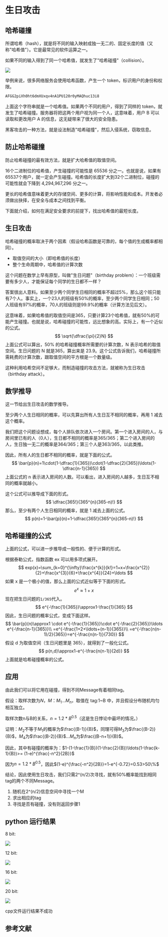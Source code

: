 # 生日攻击

## 哈希碰撞

所谓哈希（hash），就是将不同的输入映射成独一无二的、固定长度的值（又称"哈希值"）。它是最常见的软件运算之一。

如果不同的输入得到了同一个哈希值，就发生了"哈希碰撞"（collision）。

![](https://github.com/yuuu218/Innovation-pioneering/blob/main/image/z1.png?raw=true)

举例来说，很多网络服务会使用哈希函数，产生一个 token，标识用户的身份和权限。

```python
AFGG2piXh0ht6dmXUxqv4nA1PU120r0yMAQhuc13i8
```

上面这个字符串就是一个哈希值。如果两个不同的用户，得到了同样的 token，就发生了哈希碰撞。服务器将把这两个用户视为同一个人，这意味着，用户 B 可以读取和更改用户 A 的信息，这无疑带来了很大的安全隐患。

黑客攻击的一种方法，就是设法制造"哈希碰撞"，然后入侵系统，窃取信息。

## 防止哈希碰撞

防止哈希碰撞的最有效方法，就是扩大哈希值的取值空间。

16个二进制位的哈希值，产生碰撞的可能性是 65536 分之一。也就是说，如果有65537个用户，就一定会产生碰撞。哈希值的长度扩大到32个二进制位，碰撞的可能性就会下降到 4,294,967,296 分之一。

更长的哈希值意味着更大的存储空间、更多的计算，将影响性能和成本。开发者必须做出抉择，在安全与成本之间找到平衡。

下面就介绍，如何在满足安全要求的前提下，找出哈希值的最短长度。

## 生日攻击

哈希碰撞的概率取决于两个因素（假设哈希函数是可靠的，每个值的生成概率都相同）。

- 取值空间的大小（即哈希值的长度）
- 整个生命周期中，哈希值的计算次数

这个问题在数学上早有原型，叫做"生日问题"（birthday problem）：一个班级需要有多少人，才能保证每个同学的生日都不一样？

答案很出人意料。如果至少两个同学生日相同的概率不超过5%，那么这个班只能有7个人。事实上，一个23人的班级有50%的概率，至少两个同学生日相同；50人班级有97%的概率，70人的班级则是99.9%的概率（计算方法见后文）。

这意味着，如果哈希值的取值空间是365，只要计算23个哈希值，就有50%的可能产生碰撞。也就是说，哈希碰撞的可能性，远比想象的高。实际上，有一个近似的公式。
$$
\sqrt{\dfrac{\pi}{2}N}
$$
上面公式可以算出，50% 的哈希碰撞概率所需要的计算次数，N 表示哈希的取值空间。生日问题的 N 就是365，算出来是 23.9。这个公式告诉我们，哈希碰撞所需耗费的计算次数，跟取值空间的平方根是一个数量级。

这种利用哈希空间不足够大，而制造碰撞的攻击方法，就被称为生日攻击（birthday attack）。

## 数学推导

这一节给出生日攻击的数学推导。

至少两个人生日相同的概率，可以先算出所有人生日互不相同的概率，再用 1 减去这个概率。

我们把这个问题设想成，每个人排队依次进入一个房间。第一个进入房间的人，与房间里已有的人（0人），生日都不相同的概率是365/365；第二个进入房间的人，生日独一无二的概率是364/365；第三个人是363/365，以此类推。

因此，所有人的生日都不相同的概率，就是下面的公式。
$$
\bar{p}(n)=1\cdot(1-\dfrac{1}{365})\cdot(1-\dfrac{2}{365})\ldots(1-\dfrac{n-1}{365})
$$
上面公式的 n 表示进入房间的人数。可以看出，进入房间的人越多，生日互不相同的概率就越小。

这个公式可以推导成下面的形式。
$$
\dfrac{365!}{365^{n}(365-n)!}
$$
那么，至少有两个人生日相同的概率，就是 1 减去上面的公式。
$$
p(n)=1-\bar{p}(n)=1-\dfrac{365!}{365^{n}(365-n)!}
$$

## 哈希碰撞的公式

上面的公式，可以进一步推导成一般性的、便于计算的形式。

根据泰勒公式，指数函数 ex 可以用多项式展开。
$$
exp(x)=\sum_{k=0}^{\infty}\frac{x^{k}}{k!}=1+x+\frac{x^{2}}{2}+\frac{x^{3}}{6}+\frac{x^{4}}{24}+\ldots
$$
如果 x 是一个极小的值，那么上面的公式近似等于下面的形式。
$$
e^{x}\approx1+x
$$
现在把生日问题的`1/365`代入。
$$
e^{-\frac{1}{365}}\approx1-\frac{1}{365}
$$
因此，生日问题的概率公式，变成下面这样。
$$
\bar{p}(n)\approx1 \cdot e^{-\frac{1}{365}}\cdot e^{-\frac{2}{365}}\ldots e^{-\frac{n-1}{365}}\\
=e^{-\frac{1+2+\ldots+(n-1)}{365}}\\
=e^{-\frac{n(n-1)/2}{365}}=e^{-\frac{n(n-1)}{730}}
$$
假设 d 为取值空间（生日问题里是 365），就得到了一般化公式。
$$
p(n,d)\approx1-e^{-\frac{n(n-1)}{2d}}
$$
上面就是哈希碰撞概率的公式。

## 应用

由此我们可以将它用在碰撞，得到不同Message有着相同tag。

假设：取样次数为$N，M：M_{1}\ldots M_{n}$，取值在 tag:1~B 中，并且假设分布随机均匀相互独立。

取样次数n与B的关系，$n=1.2*B^{0.5}$（这是生日悖论中最坏的情况。）

证明：$M_{2}$不等于$M_{1}$的概率为$\frac{(B-1)}{B}$，同理可得$M_{3}$为$\frac{(B-2)}{B}$，$M_{4}$为$\frac{(B-2)}{B}$...$M_{n}$为$\frac{(B-n+1)}{B}$。

因此，其中有碰撞的概率为：$1-(1-\frac{1}{B})(1-\frac{2}{B})\ldots(1-\frac{k-1}{B})>= (1-e)^{\frac{-n^2}{2B}}$

因为$n=1.2*B^{0.5}$，因此$(1-e)^{\frac{-n^2}{2B}}=1-e^{-0.72}=0.53>50\%$

结论，因此使用生日攻击，我们只需2^(n/2)次寻找，就有50%概率能找到相同tag的两个不同Message。

1. 随机在2^(n/2)信息空间中寻找一个M
2. 求出相应的tag
3. 寻找是否有碰撞，没有则返回步骤1

## python 运行结果

8 bit:

![](https://github.com/yuuu218/Innovation-pioneering/blob/main/image/z3.png?raw=true)

12 bit:

![](https://github.com/yuuu218/Innovation-pioneering/blob/main/image/z4.png?raw=true)

16 bit:

![](https://github.com/yuuu218/Innovation-pioneering/blob/main/image/z5.png?raw=true)

20 bit:

![](https://github.com/yuuu218/Innovation-pioneering/blob/main/image/z6.png?raw=true)

cpp文件运行结果不成功

## 参考文献

[1]: https://blog.csdn.net/Metal1/article/details/79887252?ops_request_misc=%257B%2522request%255Fid%2522%253A%2522165874988216782390592038%2522%252C%2522scm%2522%253A%252220140713.130102334.pc%255Fall.%2522%257D&amp;request_id=165874988216782390592038&amp;biz_id=0&amp;utm_medium=distribute.pc_search_result.none-task-blog-2~all~first_rank_ecpm_v1~pc_rank_34-15-79887252-null-null.142^v33^pc_rank_34,185^v2^control&amp;utm_term=%E7%94%9F%E6%97%A5%E6%94%BB%E5%87%BB&amp;spm=1018.2226.3001.4187	"抗碰撞性、生日攻击及安全散列函数结构解析"
[2]: https://blog.csdn.net/yyyggyy/article/details/108880247	"哈希碰撞与生日攻击"

